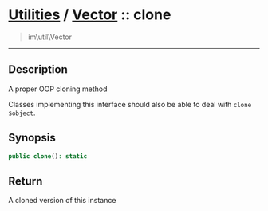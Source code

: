 # [Utilities](util.md) / [Vector](util-Vector.md) :: clone
 > im\util\Vector
____

## Description
A proper OOP cloning method

Classes implementing this interface should also
be able to deal with `clone $object`.

## Synopsis
```php
public clone(): static
```

## Return
A cloned version of this instance
